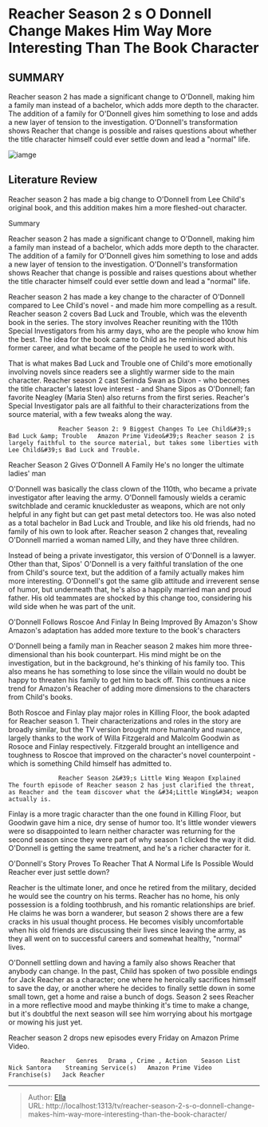 # Reacher Season 2 s O Donnell Change Makes Him Way More Interesting Than The Book Character


## SUMMARY 



  Reacher season 2 has made a significant change to O&#39;Donnell, making him a family man instead of a bachelor, which adds more depth to the character.   The addition of a family for O&#39;Donnell gives him something to lose and adds a new layer of tension to the investigation.   O&#39;Donnell&#39;s transformation shows Reacher that change is possible and raises questions about whether the title character himself could ever settle down and lead a &#34;normal&#34; life.  

![iamge](https://static1.srcdn.com/wordpress/wp-content/uploads/2023/12/shane-sipos-as-o-donnell-in-tony-swan-s-apartment-in-reacher-season-2.jpg)

## Literature Review
Reacher season 2 has made a big change to O&#39;Donnell from Lee Child&#39;s original book, and this addition makes him a more fleshed-out character.





Summary

  Reacher season 2 has made a significant change to O&#39;Donnell, making him a family man instead of a bachelor, which adds more depth to the character.   The addition of a family for O&#39;Donnell gives him something to lose and adds a new layer of tension to the investigation.   O&#39;Donnell&#39;s transformation shows Reacher that change is possible and raises questions about whether the title character himself could ever settle down and lead a &#34;normal&#34; life.  







Reacher season 2 has made a key change to the character of O&#39;Donnell compared to Lee Child&#39;s novel - and made him more compelling as a result. Reacher season 2 covers Bad Luck and Trouble, which was the eleventh book in the series. The story involves Reacher reuniting with the 110th Special Investigators from his army days, who are the people who know him the best. The idea for the book came to Child as he reminisced about his former career, and what became of the people he used to work with.

That is what makes Bad Luck and Trouble one of Child&#39;s more emotionally involving novels since readers see a slightly warmer side to the main character. Reacher season 2 cast Serinda Swan as Dixon - who becomes the title character&#39;s latest love interest - and Shane Sipos as O&#39;Donnell; fan favorite Neagley (Maria Sten) also returns from the first series. Reacher&#39;s Special Investigator pals are all faithful to their characterizations from the source material, with a few tweaks along the way.





 

                  Reacher Season 2: 9 Biggest Changes To Lee Child&#39;s Bad Luck &amp; Trouble   Amazon Prime Video&#39;s Reacher season 2 is largely faithful to the source material, but takes some liberties with Lee Child&#39;s Bad Luck and Trouble.    


 Reacher Season 2 Gives O&#39;Donnell A Family 
He&#39;s no longer the ultimate ladies&#39; man
          

O&#39;Donnell was basically the class clown of the 110th, who became a private investigator after leaving the army. O&#39;Donnell famously wields a ceramic switchblade and ceramic knuckleduster as weapons, which are not only helpful in any fight but can get past metal detectors too. He was also noted as a total bachelor in Bad Luck and Trouble, and like his old friends, had no family of his own to look after. Reacher season 2 changes that, revealing O&#39;Donnell married a woman named Lilly, and they have three children.




Instead of being a private investigator, this version of O&#39;Donnell is a lawyer. Other than that, Sipos&#39; O&#39;Donnell is a very faithful translation of the one from Child&#39;s source text, but the addition of a family actually makes him more interesting. O&#39;Donnell&#39;s got the same glib attitude and irreverent sense of humor, but underneath that, he&#39;s also a happily married man and proud father. His old teammates are shocked by this change too, considering his wild side when he was part of the unit.



 O&#39;Donnell Follows Roscoe And Finlay In Being Improved By Amazon&#39;s Show 
Amazon&#39;s adaptation has added more texture to the book&#39;s characters
         

O&#39;Donnell being a family man in Reacher season 2 makes him more three-dimensional than his book counterpart. His mind might be on the investigation, but in the background, he&#39;s thinking of his family too. This also means he has something to lose since the villain would no doubt be happy to threaten his family to get him to back off. This continues a nice trend for Amazon&#39;s Reacher of adding more dimensions to the characters from Child&#39;s books.




Both Roscoe and Finlay play major roles in Killing Floor, the book adapted for Reacher season 1. Their characterizations and roles in the story are broadly similar, but the TV version brought more humanity and nuance, largely thanks to the work of Willa Fitzgerald and Malcolm Goodwin as Rosoce and Finlay respectively. Fitzgerald brought an intelligence and toughness to Roscoe that improved on the character&#39;s novel counterpoint - which is something Child himself has admitted to.

                  Reacher Season 2&#39;s Little Wing Weapon Explained   The fourth episode of Reacher season 2 has just clarified the threat, as Reacher and the team discover what the &#34;Little Wing&#34; weapon actually is.    

Finlay is a more tragic character than the one found in Killing Floor, but Goodwin gave him a nice, dry sense of humor too. It&#39;s little wonder viewers were so disappointed to learn neither character was returning for the second season since they were part of why season 1 clicked the way it did. O&#39;Donnell is getting the same treatment, and he&#39;s a richer character for it.






 O&#39;Donnell&#39;s Story Proves To Reacher That A Normal Life Is Possible 
Would Reacher ever just settle down?
          

Reacher is the ultimate loner, and once he retired from the military, decided he would see the country on his terms. Reacher has no home, his only possession is a folding toothbrush, and his romantic relationships are brief. He claims he was born a wanderer, but season 2 shows there are a few cracks in his usual thought process. He becomes visibly uncomfortable when his old friends are discussing their lives since leaving the army, as they all went on to successful careers and somewhat healthy, &#34;normal&#34; lives.

O&#39;Donnell settling down and having a family also shows Reacher that anybody can change. In the past, Child has spoken of two possible endings for Jack Reacher as a character; one where he heroically sacrifices himself to save the day, or another where he decides to finally settle down in some small town, get a home and raise a bunch of dogs. Season 2 sees Reacher in a more reflective mood and maybe thinking it&#39;s time to make a change, but it&#39;s doubtful the next season will see him worrying about his mortgage or mowing his just yet.




Reacher season 2 drops new episodes every Friday on Amazon Prime Video.

             Reacher   Genres   Drama , Crime , Action    Season List   Nick Santora    Streaming Service(s)   Amazon Prime Video    Franchise(s)   Jack Reacher       


---

> Author: [Ella](https://instagram.hk.cn/)  
> URL: http://localhost:1313/tv/reacher-season-2-s-o-donnell-change-makes-him-way-more-interesting-than-the-book-character/  

